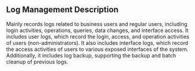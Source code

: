  ## Log Management Description  
Mainly records logs related to business users and regular users, including login activities, operations, queries, data changes, and interface access. It includes user logs, which record the login, access, and operation activities of users (non-administrators). It also includes interface logs, which record the access activities of users to various exposed interfaces of the system. Additionally, it includes log backup, supporting the backup and batch cleanup of previous logs.

